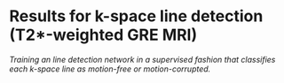 # Results for k-space line detection (T2*-weighted GRE MRI)

_Training an line detection network in a supervised fashion that classifies each k-space line as motion-free or 
motion-corrupted._

